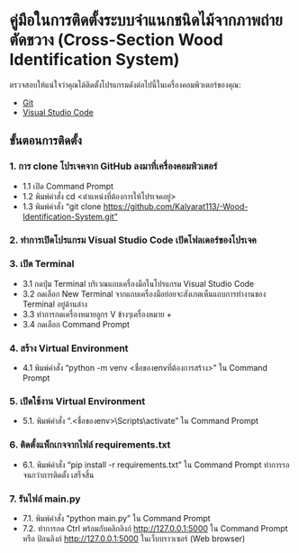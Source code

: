 # คู่มือในการติดตั้งระบบจำแนกชนิดไม้จากภาพถ่ายตัดขวาง (Cross-Section Wood Identification System)


ตรวจสอบให้แน่ใจว่าคุณได้ติดตั้งโปรแกรมดังต่อไปนี้ในเครื่องคอมพิวเตอร์ของคุณ:
- [Git](https://git-scm.com/downloads)
- [Visual Studio Code](https://code.visualstudio.com/download)

## ขั้นตอนการติดตั้ง

### 1. การ clone โปรเจคจาก GitHub ลงมาที่เครื่องคอมพิวเตอร์
- 1.1 เปิด Command Prompt
- 1.2 พิมพ์คำสั่ง cd <ตำแหน่งที่ต้องการให้โปรเจคอยู่>
- 1.3 พิมพ์คำสั่ง “git clone https://github.com/Kalyarat113/-Wood-Identification-System.git”

### 2. ทำการเปิดโปรแกรม Visual Studio Code เปิดโฟลเดอร์ของโปรเจค

### 3. เปิด Terminal 
- 3.1 กดปุ่ม Terminal บริเวณแถบเครื่องมือในโปรแกรม Visual Studio Code
- 3.2 กดเลือก New Terminal จากแถบเครื่องมือย่อยจะสังเกตเห็นแถบการทำงานของ Terminal อยู่ด้านล่าง
- 3.3 ทำการกดเครื่องหมายลูกร V ข้างๆเครื่องหมาย + 
- 3.4 กดเลือก Command Prompt

### 4. สร้าง Virtual Environment
- 4.1 พิมพ์คำสั่ง “python -m venv <ชื่อของenvที่ต้องการสร้าง>” ใน Command Prompt

### 5. เปิดใช้งาน Virtual Environment
- 5.1. พิมพ์คำสั่ง “.\<ชื่อของenv>\Scripts\activate” ใน Command Prompt

### 6. ติดตั้งแพ็กเกจจากไฟล์ requirements.txt
- 6.1. พิมพ์คำสั่ง “pip install -r requirements.txt” ใน Command Prompt ทำการรอจนกว่าการติดตั้ง
เสร็จสิ้น

### 7. รันไฟล์ main.py
- 7.1. พิมพ์คำสั่ง “python main.py” ใน Command Prompt
- 7.2. ทำการกด Ctrl พร้อมกับคลิกลิงก์ http://127.0.0.1:5000 ใน Command Prompt หรือ ป้อนลิงก์
http://127.0.0.1:5000 ในเว็บบราวเซอร์ (Web browser)
